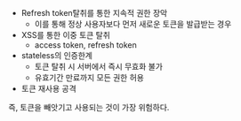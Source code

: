 - Refresh token탈취를 통한 지속적 권한 장악
	- 이를 통해 정상 사용자보다 먼저 새로운 토큰을 발급받는 경우
- XSS를 통한 이중 토큰 탈취
	-  access token, refresh token
- stateless의 인증한계
	- 토큰 탈취 시 서버에서 즉시 무효화 불가
	- 유효기간 만료까지 모든 권한 허용
- 토큰 재사용 공격

즉, 토큰을 빼앗기고 사용되는 것이 가장 위험하다.
